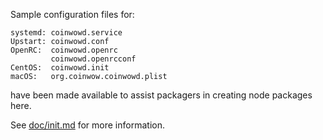 Sample configuration files for:
```
systemd: coinwowd.service
Upstart: coinwowd.conf
OpenRC:  coinwowd.openrc
         coinwowd.openrcconf
CentOS:  coinwowd.init
macOS:   org.coinwow.coinwowd.plist
```
have been made available to assist packagers in creating node packages here.

See [doc/init.md](../../doc/init.md) for more information.

